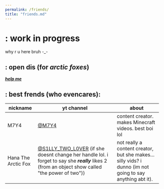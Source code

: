 ```yaml
---
permalink: /friends/
title: "friends.md"
---
```

<script src="https://cdn.jsdelivr.net/gh/ncase/nutshell/nutshell.min.js"></script>
<script>
Nutshell.setOptions({
    dontEmbedHeadings: true,
});
</script>

# : work in progress
why r u here bruh -_-

## : open dis (for *arctic foxes*)
[***help me***](https://anins1der.github.io/blog/smiley/)

## : best frends (who evencares):

| nickname | yt channel | about |
|----------|----------|----------|
| M7Y4 | [@M7Y4](https://youtube.com/@m7y4?si=gCFX8lJRRtc2o9cF) | content creator. makes Minecraft videos. best boi lol |
| Hana The Arctic Fox | [@S1LLY_TWO_L0VER](https://youtube.com/@s1lly_tw0_l0v3r?si=3hxWpKHkx8cOc0xf) (if she doesnt change her handle lol. i forget to say she ***really*** likes 2 (from an object show called "the power of two")) | not really a content creator, but she makes… silly vids? i dunno (im not going to say anything abt it). |